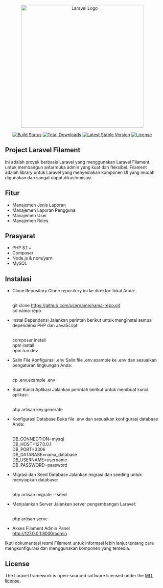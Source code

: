 <p align="center"><a href="https://laravel.com" target="_blank"><img src="https://raw.githubusercontent.com/laravel/art/master/logo-lockup/5%20SVG/2%20CMYK/1%20Full%20Color/laravel-logolockup-cmyk-red.svg" width="400" alt="Laravel Logo"></a></p>

<p align="center">
<a href="https://github.com/laravel/framework/actions"><img src="https://github.com/laravel/framework/workflows/tests/badge.svg" alt="Build Status"></a>
<a href="https://packagist.org/packages/laravel/framework"><img src="https://img.shields.io/packagist/dt/laravel/framework" alt="Total Downloads"></a>
<a href="https://packagist.org/packages/laravel/framework"><img src="https://img.shields.io/packagist/v/laravel/framework" alt="Latest Stable Version"></a>
<a href="https://packagist.org/packages/laravel/framework"><img src="https://img.shields.io/packagist/l/laravel/framework" alt="License"></a>
</p>

## Project Laravel Filament

Ini adalah proyek berbasis Laravel yang menggunakan Laravel Filament untuk membangun antarmuka admin yang kuat dan fleksibel. Filament adalah library untuk Laravel yang menyediakan komponen UI yang mudah digunakan dan sangat dapat dikustomisasi.

## Fitur

- Manajemen Jenis Laporan
- Manajemen Laporan Pengguna
- Manajemen User
- Manajemen Roles

## Prasyarat

- PHP 8.1 +
- Composer
- Node.js & npm/yarn
- MySQL 

## Instalasi

- Clone Repository
  Clone repository ini ke direktori lokal Anda:<br><br>
  
  git clone https://github.com/username/nama-repo.git<br>
  cd nama-repo

- Instal Dependensi
  Jalankan perintah berikut untuk menginstal semua dependensi PHP dan JavaScript:<br><br>

  composer install<br>
  npm install<br>
  npm run dev

- Salin File Konfigurasi .env
  Salin file .env.example ke .env dan sesuaikan pengaturan lingkungan Anda:<br><br>

  cp .env.example .env

- Buat Kunci Aplikasi
  Jalankan perintah berikut untuk membuat kunci aplikasi:<br><br>

  php artisan key:generate

- Konfigurasi Database
  Buka file .env dan sesuaikan konfigurasi database Anda:<br><br>

  DB_CONNECTION=mysql<br>
  DB_HOST=127.0.0.1<br>
  DB_PORT=3306<br>
  DB_DATABASE=nama_database<br>
  DB_USERNAME=username<br>
  DB_PASSWORD=password

- Migrasi dan Seed Database
  Jalankan migrasi dan seeding untuk menyiapkan database:<br><br>

  php artisan migrate --seed

- Menjalankan Server
  Jalankan server pengembangan Laravel:<br><br>

  php artisan serve

- Akses Filament Admin Panel<br>
  http://127.0.0.1:8000/admin

Ikuti dokumentasi resmi Filament untuk informasi lebih lanjut tentang cara mengkonfigurasi dan menggunakan komponen yang tersedia.

## License

The Laravel framework is open-sourced software licensed under the [MIT license](https://opensource.org/licenses/MIT).
